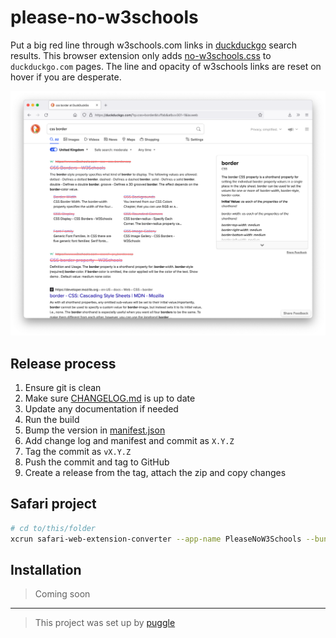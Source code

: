 # please-no-w3schools

Put a big red line through w3schools.com links in [duckduckgo](https://duckduckgo.com/) search results.
This browser extension only adds [no-w3schools.css](/no-w3schools.css) to `duckduckgo.com` pages.
The line and opacity of w3schools links are reset on hover if you are desperate.

![A search for css border with w3schools.com links crossed out](/screenshot.png)

## Release process

1. Ensure git is clean
2. Make sure [CHANGELOG.md](/CHANGELOG.md) is up to date
3. Update any documentation if needed
4. Run the build
5. Bump the version in [manifest.json](manifest.json)
6. Add change log and manifest and commit as `X.Y.Z`
7. Tag the commit as `vX.Y.Z`
8. Push the commit and tag to GitHub
9. Create a release from the tag, attach the zip and copy changes

## Safari project

```sh
# cd to/this/folder
xcrun safari-web-extension-converter --app-name PleaseNoW3Schools --bundle-identifier io.r0b.io.PleaseNoW3Schools .
```

## Installation

> Coming soon

---

> This project was set up by [puggle](https://npm.im/puggle)
